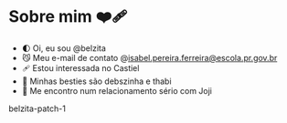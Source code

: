 # Sobre mim ❤️‍🩹
- 🌓 Oi, eu sou @belzita
- 😼 Meu e-mail de contato @isabel.pereira.ferreira@escola.pr.gov.br
- 🩹 Estou interessada no Castiel
- 💮 Minhas besties são debszinha e thabi
- 🦇 Me encontro num relacionamento sério com Joji
 
<!---
belzita/belzita is a ✨ special ✨ repository because its `README.md` (this file) appears on your GitHub profile.
You can click the Preview link to take a look at your changes.
--->
belzita-patch-1
